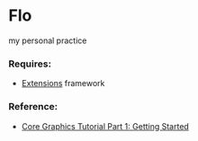 # Flo
my personal practice

### Requires:
- [Extensions](https://github.com/lochiwei/Extensions) framework

### Reference:
- [Core Graphics Tutorial Part 1: Getting Started](https://www.raywenderlich.com/162315/core-graphics-tutorial-part-1-getting-started)
